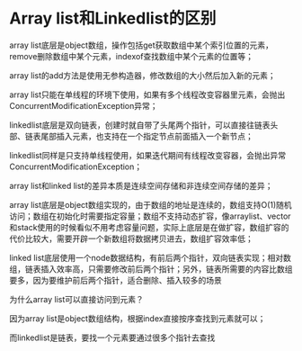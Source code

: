 # Array list和Linkedlist的区别



array list底层是object数组，操作包括get获取数组中某个索引位置的元素，remove删除数组中某个元素，indexof查找数组中某个元素的位置等；

array list的add方法是使用无参构造器，修改数组的大小然后加入新的元素；

array list只能在单线程的环境下使用，如果有多个线程改变容器里元素，会抛出ConcurrentModificationException异常；



linkedlist底层是双向链表，创建时就自带了头尾两个指针，可以直接往链表头部、链表尾部插入元素，也支持在一个指定节点前面插入一个新节点；

linkedlist同样是只支持单线程使用，如果迭代期间有线程改变容器，会抛出异常ConcurrentModificationException；

 

array list和linked list的差异本质是连续空间存储和非连续空间存储的差异；

array list底层是object数组实现的，由于数组的地址是连续的，数组支持O(1)随机访问；数组在初始化时需要指定容量；数组不支持动态扩容，像arraylist、vector和stack使用的时候看似不用考虑容量问题，实际上底层是在做扩容，数组扩容的代价比较大，需要开辟一个新数组将数据拷贝进去，数组扩容效率低；

linked list底层使用一个node数据结构，有前后两个指针，双向链表实现；相对数组，链表插入效率高，只需要修改前后两个指针；另外，链表所需要的内容比数组要多，因为要维护前后两个指针，适合删除、插入较多的场景



为什么array list可以直接访问到元素？

因为array list是object数组结构，根据index直接按序查找到元素就可以；

而linkedlist是链表，要找一个元素要通过很多个指针去查找